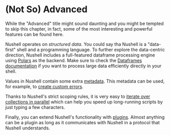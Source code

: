 # (Not So) Advanced

While the "Advanced" title might sound daunting and you might be tempted to skip this chapter, in fact, some of the most interesting and powerful features can be found here.

Nushell operates on _structured data_.
You could say tha Nushell is a "data-first" shell and a programming language.
To further explore the data-centric direction, Nushell includes a full-featured dataframe processing engine using [Polars](https://github.com/pola-rs/polars) as the backend.
Make sure to check the [Dataframes documentation](dataframes.md) if you want to process large data efficiently directly in your shell.

Values in Nushell contain some extra [metadata](metadata.md).
This metadata can be used, for example, to [create custom errors](creating_errors.md).

Thanks to Nushell's strict scoping rules, it is very easy to [iterate over collections in parallel](parallelism.md) which can help you speed up long-running scripts by just typing a few characters.

Finally, you can extend Nushell's functionality with [plugins](plugins.md).
Almost anything can be a plugin as long as it communicates with Nushell in a protocol that Nushell understands.
